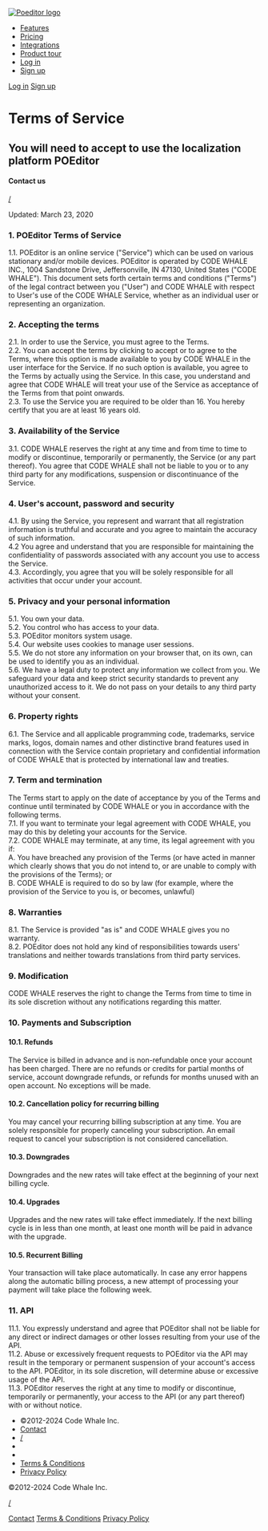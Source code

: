 [![Poeditor logo](https://poeditor.com/public/images/ui/logos/logo_mixed.svg)](https://poeditor.com/)

* [Features](https://poeditor.com/features/)
* [Pricing](https://poeditor.com/pricing/)
* [Integrations](https://poeditor.com/localization/integrations)
* [Product tour](https://poeditor.com/product_tour/)
* [Log in](https://poeditor.com/login/)
* [Sign up](https://poeditor.com/register/)

[Log in](https://poeditor.com/login/) [Sign up](https://poeditor.com/register/)

Terms of Service
================

You will need to accept to use the localization platform POEditor
-----------------------------------------------------------------

#### Contact us

[](mailto:info@poeditor.com)[/](https://www.facebook.com/POEditor)[](https://www.twitter.com/POEditor)[](https://www.linkedin.com/company/poeditor/)

Updated: March 23, 2020

### 1\. POEditor Terms of Service

1.1. POEditor is an online service ("Service") which can be used on various stationary and/or mobile devices. POEditor is operated by CODE WHALE INC., 1004 Sandstone Drive, Jeffersonville, IN 47130, United States ("CODE WHALE"). This document sets forth certain terms and conditions ("Terms") of the legal contract between you ("User") and CODE WHALE with respect to User's use of the CODE WHALE Service, whether as an individual user or representing an organization.

### 2\. Accepting the terms

2.1. In order to use the Service, you must agree to the Terms.  
2.2. You can accept the terms by clicking to accept or to agree to the Terms, where this option is made available to you by CODE WHALE in the user interface for the Service. If no such option is available, you agree to the Terms by actually using the Service. In this case, you understand and agree that CODE WHALE will treat your use of the Service as acceptance of the Terms from that point onwards.  
2.3. To use the Service you are required to be older than 16. You hereby certify that you are at least 16 years old.

### 3\. Availability of the Service

3.1. CODE WHALE reserves the right at any time and from time to time to modify or discontinue, temporarily or permanently, the Service (or any part thereof). You agree that CODE WHALE shall not be liable to you or to any third party for any modifications, suspension or discontinuance of the Service.

### 4\. User's account, password and security

4.1. By using the Service, you represent and warrant that all registration information is truthful and accurate and you agree to maintain the accuracy of such information.  
4.2 You agree and understand that you are responsible for maintaining the confidentiality of passwords associated with any account you use to access the Service.  
4.3. Accordingly, you agree that you will be solely responsible for all activities that occur under your account.

### 5\. Privacy and your personal information

5.1. You own your data.  
5.2. You control who has access to your data.  
5.3. POEditor monitors system usage.  
5.4. Our website uses cookies to manage user sessions.  
5.5. We do not store any information on your browser that, on its own, can be used to identify you as an individual.  
5.6. We have a legal duty to protect any information we collect from you. We safeguard your data and keep strict security standards to prevent any unauthorized access to it. We do not pass on your details to any third party without your consent.

### 6\. Property rights

6.1. The Service and all applicable programming code, trademarks, service marks, logos, domain names and other distinctive brand features used in connection with the Service contain proprietary and confidential information of CODE WHALE that is protected by international law and treaties.

### 7\. Term and termination

The Terms start to apply on the date of acceptance by you of the Terms and continue until terminated by CODE WHALE or you in accordance with the following terms.  
7.1. If you want to terminate your legal agreement with CODE WHALE, you may do this by deleting your accounts for the Service.  
7.2. CODE WHALE may terminate, at any time, its legal agreement with you if:  
A. You have breached any provision of the Terms (or have acted in manner which clearly shows that you do not intend to, or are unable to comply with the provisions of the Terms); or  
B. CODE WHALE is required to do so by law (for example, where the provision of the Service to you is, or becomes, unlawful)

### 8\. Warranties

8.1. The Service is provided "as is" and CODE WHALE gives you no warranty.  
8.2. POEditor does not hold any kind of responsibilities towards users' translations and neither towards translations from third party services.

### 9\. Modification

CODE WHALE reserves the right to change the Terms from time to time in its sole discretion without any notifications regarding this matter.

### 10\. Payments and Subscription

#### 10.1. Refunds

The Service is billed in advance and is non-refundable once your account has been charged. There are no refunds or credits for partial months of service, account downgrade refunds, or refunds for months unused with an open account. No exceptions will be made.

#### 10.2. Cancellation policy for recurring billing

You may cancel your recurring billing subscription at any time. You are solely responsible for properly canceling your subscription. An email request to cancel your subscription is not considered cancellation.

#### 10.3. Downgrades

Downgrades and the new rates will take effect at the beginning of your next billing cycle.

#### 10.4. Upgrades

Upgrades and the new rates will take effect immediately. If the next billing cycle is in less than one month, at least one month will be paid in advance with the upgrade.

#### 10.5. Recurrent Billing

Your transaction will take place automatically. In case any error happens along the automatic billing process, a new attempt of processing your payment will take place the following week.

### 11\. API

11.1. You expressly understand and agree that POEditor shall not be liable for any direct or indirect damages or other losses resulting from your use of the API.  
11.2. Abuse or excessively frequent requests to POEditor via the API may result in the temporary or permanent suspension of your account's access to the API. POEditor, in its sole discretion, will determine abuse or excessive usage of the API.  
11.3. POEditor reserves the right at any time to modify or discontinue, temporarily or permanently, your access to the API (or any part thereof) with or without notice.

* ©2012-2024 Code Whale Inc.
* [Contact](https://poeditor.com/contact/)
* [/](https://www.facebook.com/POEditor)
* [](https://twitter.com/POEditor)
* [](https://www.linkedin.com/company/poeditor/)
* [Terms & Conditions](https://poeditor.com/terms/)
* [Privacy Policy](https://poeditor.com/terms/privacy)

©2012-2024 Code Whale Inc.

[/](https://www.facebook.com/POEditor)[](https://twitter.com/POEditor)[](https://www.linkedin.com/company/poeditor/)

[Contact](https://poeditor.com/contact/) [Terms & Conditions](https://poeditor.com/terms/) [Privacy Policy](https://poeditor.com/terms/privacy)